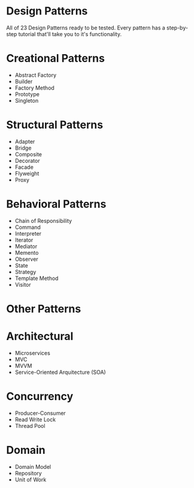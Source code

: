 # Design Patterns

All of 23 Design Patterns ready to be tested. Every pattern has a step-by-step tutorial that'll take you to it's functionality.

# Creational Patterns
* Abstract Factory
* Builder
* Factory Method
* Prototype
* Singleton
# Structural Patterns
* Adapter
* Bridge
* Composite 
* Decorator
* Facade 
* Flyweight 
* Proxy  
# Behavioral Patterns
* Chain of Responsibility
* Command
* Interpreter
* Iterator 
* Mediator 
* Memento 
* Observer 
* State 
* Strategy
* Template Method
* Visitor 

# Other Patterns
# Architectural
* Microservices
* MVC
* MVVM
* Service-Oriented Arquitecture (SOA)
# Concurrency
* Producer-Consumer
* Read Write Lock
* Thread Pool
# Domain
* Domain Model
* Repository
* Unit of Work
